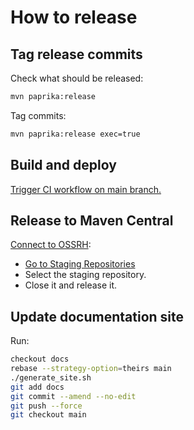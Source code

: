 
# How to release

## Tag release commits

Check what should be released:
```bash
mvn paprika:release
```
Tag commits:
```bash
mvn paprika:release exec=true
```

## Build and deploy

[Trigger CI workflow on main branch.](https://github.com/atos-digital-id/paprika/actions/workflows/maven.yml)

## Release to Maven Central

[Connect to OSSRH](https://s01.oss.sonatype.org/):

  * [Go to Staging Repositories](https://s01.oss.sonatype.org/#stagingRepositories)
  * Select the staging repository.
  * Close it and release it.

## Update documentation site

Run:
```bash
checkout docs
rebase --strategy-option=theirs main
./generate_site.sh
git add docs
git commit --amend --no-edit
git push --force
git checkout main
```

